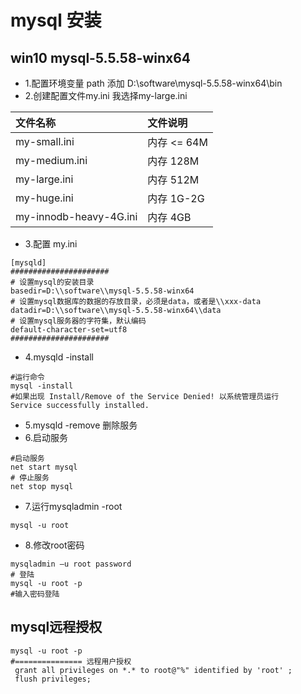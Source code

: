 # mysql 安装
## win10 mysql-5.5.58-winx64
- 1.配置环境变量 path 添加  D:\software\mysql-5.5.58-winx64\bin
- 2.创建配置文件my.ini  我选择my-large.ini

文件名称|文件说明
:-------|:-------
my-small.ini |内存 <= 64M
my-medium.ini|内存 128M
my-large.ini|内存 512M
my-huge.ini|内存 1G-2G
my-innodb-heavy-4G.ini |内存 4GB

- 3.配置 my.ini

```text
[mysqld]
######################
# 设置mysql的安装目录
basedir=D:\\software\\mysql-5.5.58-winx64
# 设置mysql数据库的数据的存放目录，必须是data，或者是\\xxx-data
datadir=D:\\software\\mysql-5.5.58-winx64\\data
# 设置mysql服务器的字符集，默认编码
default-character-set=utf8
######################
```

- 4.mysqld -install 

```shell
#运行命令
mysql -install 
#如果出现 Install/Remove of the Service Denied! 以系统管理员运行
Service successfully installed.
```

- 5.mysqld -remove 删除服务
- 6.启动服务
```shell
#启动服务
net start mysql
# 停止服务
net stop mysql
```
- 7.运行mysqladmin -root
```shell
mysql -u root
```
- 8.修改root密码
```shell
mysqladmin –u root password
# 登陆
mysql -u root -p 
#输入密码登陆
```
## mysql远程授权
```shell
mysql -u root -p
#=============== 远程用户授权
 grant all privileges on *.* to root@"%" identified by 'root' ;
 flush privileges;

```